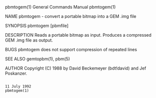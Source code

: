 pbmtogem(1)                                                                              General Commands Manual                                                                              pbmtogem(1)

NAME
       pbmtogem - convert a portable bitmap into a GEM .img file

SYNOPSIS
       pbmtogem [pbmfile]

DESCRIPTION
       Reads a portable bitmap as input.  Produces a compressed GEM .img file as output.

BUGS
       pbmtogem does not support compression of repeated lines

SEE ALSO
       gemtopbm(1), pbm(5)

AUTHOR
       Copyright (C) 1988 by David Beckemeyer (bdt!david) and Jef Poskanzer.

                                                                                               11 July 1992                                                                                   pbmtogem(1)
